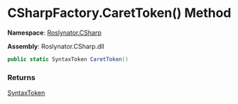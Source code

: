 # CSharpFactory\.CaretToken\(\) Method

**Namespace**: [Roslynator.CSharp](../../README.md)

**Assembly**: Roslynator\.CSharp\.dll

```csharp
public static SyntaxToken CaretToken()
```

### Returns

[SyntaxToken](https://docs.microsoft.com/en-us/dotnet/api/microsoft.codeanalysis.syntaxtoken)

